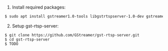 1. Install required packages:

```bash
$ sudo apt install gstreamer1.0-tools libgstrtspserver-1.0-dev gstreamer1.0-rtsp git build-essential autoconf automake autopoint libtool pkg-config gtk-doc-tools libglib2.0-dev libgstreamer1.0-dev libgstreamer-plugins-base1.0-dev
```

2. Setup gst-rtsp-server:

```
$ git clone https://github.com/GStreamer/gst-rtsp-server.git
$ cd gst-rtsp-server
$ TODO
```
